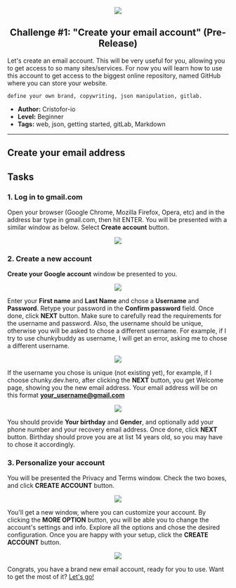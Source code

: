 <p align="center">
  <img src ="../../img/Q5/Q5C1_gmail01.jpg" />
</p>

<p align="center">
  <h2 align="center"> Challenge #1: "Create your email account" (Pre-Release)</h2>
</p>

Let's create an email account. This will be very useful for you, allowing you to get access to so many sites/services. For now you will learn how to use this account to get access to the biggest online repository, named GitHub where you can store your website.
```$xslt
define your own brand, copywriting, json manipulation, gitlab.
```


* **Author:** Cristofor-io
* **Level:** Beginner
* **Tags:** web, json, getting started, gitLab, Markdown

---

## Create your email address

## Tasks

### 1. Log in to gmail.com
Open your browser (Google Chrome, Mozilla Firefox, Opera, etc) and in the address bar type in gmail.com, then hit ENTER. You will be presented with a similar window as below. Select **Create account** button.

<p align="center">
  <img src ="../../img/Q5/Q5C1_gmail02.jpg" />
</p>

### 2. Create a new account
**Create your Google account** window be presented to you.
<p align="center">
<img src="../../img/Q5/Q5C1_gmail03.jpg" />
</p>

Enter your **First name** and **Last Name** and chose a **Username** and **Password**. Retype your password in the **Confirm password** field. Once done, click **NEXT** button. Make sure to carefully read the requirements for the username and password. Also, the username should be unique, otherwise you will be asked to chose a different username. For example, if I try to use chunkybuddy as username, I will get an error, asking me to chose a different username.

<p align="center">
<img src="../../img/Q5/Q5C1_gmail04.jpg" />
</p>

If the username you chose is unique (not existing yet), for example, if I choose chunky.dev.hero, after clicking the **NEXT** button, you get Welcome page, showing you the new email address. Your email address will be on this format **your_username@gmail.com**

<p align="center">
<img src="../../img/Q5/Q5C1_gmail05.jpg" />
</p>

You should provide **Your birthday** and **Gender**, and optionally add your phone number and your recovery email address. Once done, click **NEXT** button. Birthday should prove you are at list 14 years old, so you may have to chose it accordingly.

### 3. Personalize your account
You will be presented the Privacy and Terms window. Check the two boxes, and click **CREATE ACCOUNT** button.
<p align="center">
<img src="../../img/Q5/Q5C1_gmail06.jpg" />
</p>

You'll get a new window, where you can customize your account. By clicking the **MORE OPTION** button, you will be able you to change the account's settings and info. Explore all the options and chose the desired configuration. Once you are happy with your setup, click the **CREATE ACCOUNT** button.

<p align="center">
<img src="../../img/Q5/Q5C1_gmail07.jpg" />
</p>

Congrats, you have a brand new email account, ready for you to use. Want to get the most of it? [Let's go!](../challenge2)
